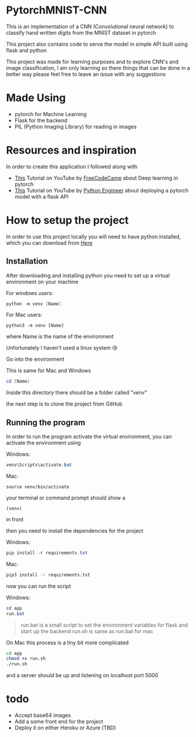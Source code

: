 # PytorchMNIST-CNN

This is an implementation of a CNN (Convolutional neural network) to classify hand written digits from the MNIST 
dataset in pytorch

This project also contains code to serve the model in simple API built using flask and python

This project was made for learning purposes and to explore CNN's and image classification, I am only learning so there things that can be done in a better way please feel free to leave an issue with any suggestions

# Made Using

- pytorch for Machine Learning
- Flask for the backend
- PIL (Python Imaging Library) for reading in images

# Resources and inspiration

In order to create this application I followed along with 

- [This](https://youtu.be/GIsg-ZUy0MY) Tutorial on YouTube by [FreeCodeCamp](https://www.freecodecamp.org/) about Deep learning in pytorch
- [This](https://youtu.be/bA7-DEtYCNM) Tutorial on YouTube by [Python Engineer](https://www.youtube.com/c/PythonEngineer/featured) about deploying a pytorch model with a flask API

# How to setup the project

In order to use this project locally you will need to have python installed, which you can download from [Here](https://www.python.org/downloads/)

## Installation

After downloading and installing python you need to set up a virtual environment on your machine

For windows users:

```powershell
python -m venv [Name]
```
For Mac users:

```shell
python3 -m venv [Name] 
```
where Name is the name of the environment

Unfortunately I haven't used a linux system 😢

Go into the environment

This is same for Mac and Windows

```powershell
cd [Name]
```

Inside this directory there should be a folder called "venv"

the next step is to clone the project from GitHub

## Running the program

In order to run the program activate the virtual environment, you can activate the environment using

Windows:

```powershell
venv\Scripts\activate.bat
```

Mac:

```shell
source venv/bin/activate
```

your terminal or command prompt should show a

    (venv) 

in front

then you need to install the dependencies for the project

Windows:

```powershell
pip install -r requirements.txt
```

Mac:

```bash
pip3 install -r requirements.txt
```

now you can run the script

Windows:

```powershell
cd app
run.bat
```
> run.bat is a small script to set the environment variables for flask and start up the backend
> run.sh is same as run.bat for mac 

On Mac this process is a tiny bit more complicated

```sh
cd app
chmod +x run.sh
./run.sh
```

and a server should be up and listening on localhost port 5000

# todo

- Accept base64 images
- Add a some front end for the project
- Deploy it on either Heroku or Azure (TBD)
